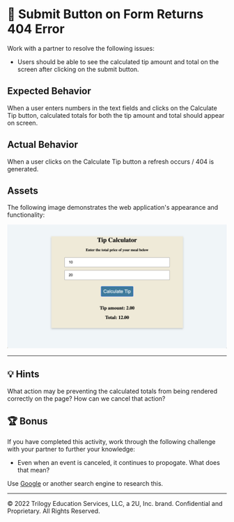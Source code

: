 # 🐛 Submit Button on Form Returns 404 Error

Work with a partner to resolve the following issues:

* Users should be able to see the calculated tip amount and total on the screen after clicking on the submit button. 

## Expected Behavior

When a user enters numbers in the text fields and clicks on the Calculate Tip button, calculated totals for both the tip amount and total should appear on screen.  

## Actual Behavior

When a user clicks on the Calculate Tip button a refresh occurs / 404 is generated.

## Assets

The following image demonstrates the web application's appearance and functionality:

![The Tip Calculator app has returned a tip amount of 2.00 and a total of 12.00, for a meal cost of 10 and tip of 20%.](./images/01-screenshot.png)

---
## 💡 Hints

What action may be preventing the calculated totals from being rendered correctly on the page? How can we cancel that action?

## 🏆 Bonus

If you have completed this activity, work through the following challenge with your partner to further your knowledge:

* Even when an event is canceled, it continues to propogate. What does that mean? 

Use [Google](https://www.google.com) or another search engine to research this.

---
© 2022 Trilogy Education Services, LLC, a 2U, Inc. brand. Confidential and Proprietary. All Rights Reserved.
